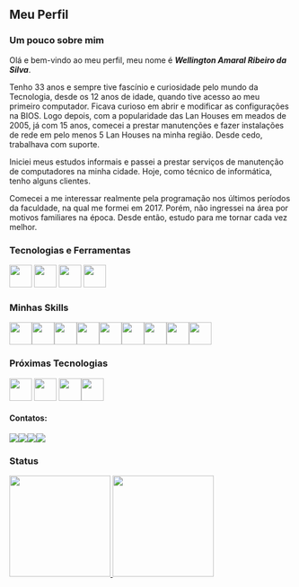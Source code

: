 ## Meu Perfil

### Um pouco sobre mim

Olá e bem-vindo ao meu perfil, meu nome é ***Wellington Amaral Ribeiro da Silva***.

Tenho 33 anos e sempre tive fascínio e curiosidade pelo mundo da Tecnologia, desde os 12 anos de idade, quando tive acesso ao meu primeiro computador. Ficava curioso em abrir e modificar as configurações na BIOS. Logo depois, com a popularidade das Lan Houses em meados de 2005, já com 15 anos, comecei a prestar manutenções e fazer instalações de rede em pelo menos 5 Lan Houses na minha região. Desde cedo, trabalhava com suporte.

Iniciei meus estudos informais e passei a prestar serviços de manutenção de computadores na minha cidade. Hoje, como técnico de informática, tenho alguns clientes.

Comecei a me interessar realmente pela programação nos últimos períodos da faculdade, na qual me formei em 2017. Porém, não ingressei na área por motivos familiares na época. Desde então, estudo para me tornar cada vez melhor.



### Tecnologias e Ferramentas

<img src="https://cdn.jsdelivr.net/gh/devicons/devicon/icons/windows8/windows8-original.svg" width="40" height="40"/> <img src="https://cdn.jsdelivr.net/gh/devicons/devicon/icons/git/git-plain.svg" width="40" height="40"/> <img src="https://cdn.jsdelivr.net/gh/devicons/devicon/icons/vscode/vscode-original.svg" width="40" height="40"/> <img src="https://cdn.jsdelivr.net/gh/devicons/devicon/icons/github/github-original.svg" width="40" height="40"/> 
          

### Minhas Skills

<img src="https://cdn.jsdelivr.net/gh/devicons/devicon/icons/html5/html5-plain.svg" width="40" height="40"/><img src="https://cdn.jsdelivr.net/gh/devicons/devicon/icons/css3/css3-plain.svg" width="40" height="40"/><img src="https://cdn.jsdelivr.net/gh/devicons/devicon/icons/javascript/javascript-plain.svg" width="40" height="40"/><img src="https://icongr.am/devicon/php-original.svg?size=128&color=currentColor" width="40" height="40"/><img src="https://cdn.jsdelivr.net/gh/devicons/devicon/icons/python/python-original.svg" width="40" height="40"/><img src="https://cdn.jsdelivr.net/gh/devicons/devicon/icons/mysql/mysql-original.svg" width="40" height="40" /><img src="https://cdn.jsdelivr.net/gh/devicons/devicon/icons/java/java-original.svg" width="40" height="40"/><img src="https://icongr.am/devicon/laravel-plain-wordmark.svg?size=42&color=currentColor" width="40" height="40"/><img src="https://icongr.am/devicon/angularjs-original.svg?size=42&color=currentColor" width="40" height="40"/>
          
          
          
          
          

### Próximas Tecnologias

<img src="https://cdn.jsdelivr.net/gh/devicons/devicon/icons/nodejs/nodejs-plain.svg" width="40" height="40"/> <img src="https://cdn.jsdelivr.net/gh/devicons/devicon/icons/react/react-original.svg" width="40" height="40"/> <img src="https://cdn.jsdelivr.net/gh/devicons/devicon/icons/typescript/typescript-original.svg" width="40" height="40"/><img src="https://cdn.jsdelivr.net/gh/devicons/devicon/icons/postgresql/postgresql-plain.svg" width="40" height="40"/>
          
          
          
          

#### Contatos:

<div>

<a href="https://wa.me/5521981754227" target="_blank"><img src="https://img.shields.io/badge/WhatsApp-25D366?style=for-the-badge&logo=whatsapp&logoColor=white"></a><a href="https://www.instagram.com/well.amaral/" target="_blank"><img src="https://img.shields.io/badge/-Instagram-%23E4405F?style=for-the-badge&logo=instagram&logoColor=white"></a><a href = "mailto:withbladews@gmail.com"><img src="https://img.shields.io/badge/Gmail-D14836?style=for-the-badge&logo=gmail&logoColor=white" target="_blank"></a><a href="https://www.linkedin.com/in/wellamaral/" target="_blank"><img src="https://img.shields.io/badge/-LinkedIn-%230077B5?style=for-the-badge&logo=linkedin&logoColor=white"></a>   
</div>



### Status

<div>
<a href="https://github.com/wellingtonamaral/">
<img height="180em" src="https://github-readme-stats.vercel.app/api/top-langs/?username=wellingtonamaral&layout=compact&langs_count=7&theme=nord"/>

<img height="180em" src="https://github-readme-stats.vercel.app/api?username=wellingtonamaral&show_icons=true&theme=nord&include_all_commits=true&count_private=true"/>
</div>
